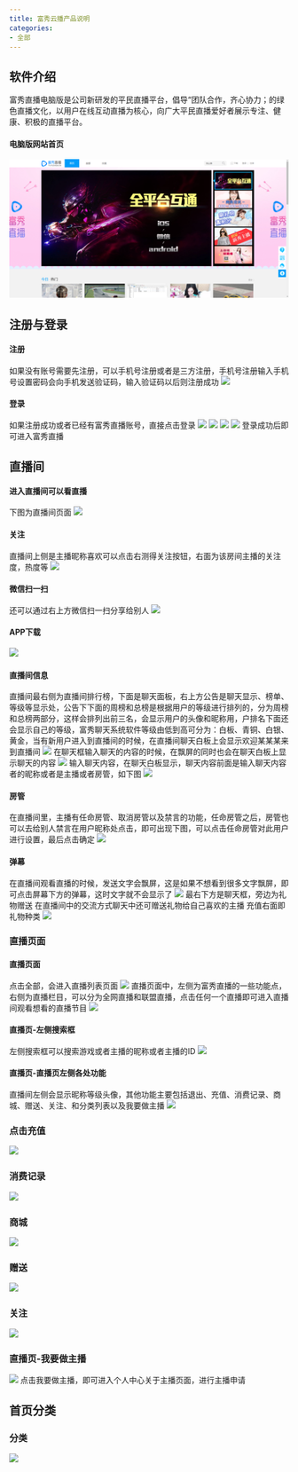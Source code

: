 ```yaml
---
title: 富秀云播产品说明
categories: 
- 全部
---
```

## 软件介绍
富秀直播电脑版是公司新研发的平民直播平台，倡导“团队合作，齐心协力；的绿色直播文化，以用户在线互动直播为核心，向广大平民直播爱好者展示专注、健康、积极的直播平台。
#### 电脑版网站首页
![](./images/1.png)
## 注册与登录
#### 注册
如果没有账号需要先注册，可以手机号注册或者是三方注册，手机号注册输入手机号设置密码会向手机发送验证码，输入验证码以后则注册成功
![](/images/2.png)
#### 登录
如果注册成功或者已经有富秀直播账号，直接点击登录
![](/images/3.png)
![](/images/4.png)
![](/images/5.png)
![](/images/6.png)
登录成功后即可进入富秀直播
## 直播间
#### 进入直播间可以看直播
下图为直播间页面
![](/images/7.png)
#### 关注
直播间上侧是主播昵称喜欢可以点击右测得关注按钮，右面为该房间主播的关注度，热度等
![](/images/8.png)
#### 微信扫一扫
还可以通过右上方微信扫一扫分享给别人
![](/images/9.png)
#### APP下载
![](/images/10.png)
#### 直播间信息
直播间最右侧为直播间排行榜，下面是聊天面板，右上方公告是聊天显示、榜单、等级等显示处，公告下下面的周榜和总榜是根据用户的等级进行排列的，分为周榜和总榜两部分，这样会排列出前三名，会显示用户的头像和昵称用，户排名下面还会显示自己的等级，富秀聊天系统软件等级由低到高可分为：白板、青铜、白银、黄金，当有新用户进入到直播间的时候，在直播间聊天白板上会显示欢迎某某某来到直播间
![](/images/11.png)
在聊天框输入聊天的内容的时候，在飘屏的同时也会在聊天白板上显示聊天的内容
![](/images/12.png)
输入聊天内容，在聊天白板显示，聊天内容前面是输入聊天内容者的昵称或者是主播或者房管，如下图
![](/images/13.png)
#### 房管
在直播间里，主播有任命房管、取消房管以及禁言的功能，任命房管之后，房管也可以去给别人禁言在用户昵称处点击，即可出现下图，可以点击任命房管对此用户进行设置，最后点击确定
![](/images/14.png)
#### 弹幕
在直播间观看直播的时候，发送文字会飘屏，这是如果不想看到很多文字飘屏，即可点击屏幕下方的弹幕，这时文字就不会显示了
![](/images/15.png)
最右下方是聊天框，旁边为礼物赠送
在直播间中的交流方式聊天中还可赠送礼物给自己喜欢的主播
充值右面即礼物种类
![](/images/16.png)

### 直播页面
#### 直播页面
点击全部，会进入直播列表页面
![](/images/17.png)
直播页面中，左侧为富秀直播的一些功能点，右侧为直播栏目，可以分为全网直播和联盟直播，点击任何一个直播即可进入直播间观看想看的直播节目
![](/images/18.png)
#### 直播页-左侧搜索框
左侧搜索框可以搜索游戏或者主播的昵称或者主播的ID
![](/images/19.png)
#### 直播页-直播页左侧各处功能
直播间左侧会显示昵称等级头像，其他功能主要包括退出、充值、消费记录、商城、赠送、关注、和分类列表以及我要做主播
![](/images/20.png)

### 点击充值
![](/images/21.png)
### 消费记录
![](/images/22.png)
### 商城
![](/images/23.png)
### 赠送
![](/images/24.png)
### 关注
![](/images/25.png)
### 直播页-我要做主播
![](/images/26.png)
点击我要做主播，即可进入个人中心关于主播页面，进行主播申请
## 首页分类
### 分类
![](/images/27.png)